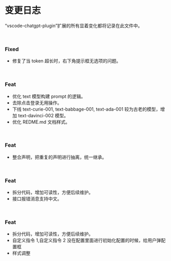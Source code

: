 # 变更日志

“vscode-chatgpt-plugin”扩展的所有显着变化都将记录在此文件中。

<br/>

### Fixed

- 修复了当 token 超长时，右下角提示框无选项的问题。

<br/>

### Feat

- 优化 text 模型构建 prompt 的逻辑。
- 去除点击登录无用操作。
- 下线 text-curie-001, text-babbage-001, text-ada-001 较为古老的模型，增加 text-davinci-002 模型。
- 优化 REDME.md 文档样式。

<br/>

### Feat

- 整合声明，把重复的声明进行抽离，统一继承。

<br/>

### Feat

- 拆分代码，增加可读性，方便后续维护。
- 接口报错消息支持中文。

<br/>

### Feat

- 拆分代码，增加可读性，方便后续维护。
- 自定义指令 1,自定义指令 2 没在配置里面进行初始化配置的时候，给用户弹配置框
- 样式调整
